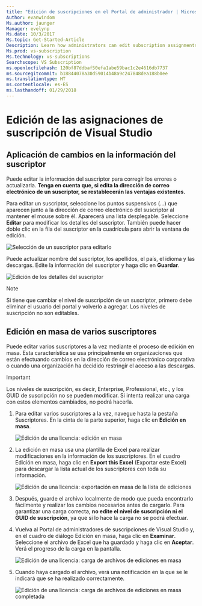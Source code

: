 ```yaml
---
title: "Edición de suscripciones en el Portal de administrador | Microsoft Docs"
Author: evanwindom
Ms.author: jaunger
Manager: evelynp
Ms.date: 10/3/2017
Ms.topic: Get-Started-Article
Description: Learn how administrators can edit subscription assignments.
Ms.prod: vs-subscription
Ms.technology: vs-subscriptions
Searchscope: VS Subscription
ms.openlocfilehash: 120bf87ddbaf50efa1abe59bac1c2e4616db7737
ms.sourcegitcommit: b18844078a30d59014b48a9c247848dea188b0ee
ms.translationtype: HT
ms.contentlocale: es-ES
ms.lasthandoff: 01/29/2018
---
```

# <a name="editing-visual-studio-subscription-assignments"></a>Edición de las asignaciones de suscripción de Visual Studio

## <a name="making-changes-to-subscriber-information"></a>Aplicación de cambios en la información del suscriptor
Puede editar la información del suscriptor para corregir los errores o actualizarla. 
**Tenga en cuenta que, si edita la dirección de correo electrónico de un suscriptor, se restablecerán las ventajas existentes.**

Para editar un suscriptor, seleccione los puntos suspensivos (...) que aparecen junto a la dirección de correo electrónico del suscriptor al mantener el mouse sobre él. Aparecerá una lista desplegable.  Seleccione **Editar** para modificar los detalles del suscriptor. También puede hacer doble clic en la fila del suscriptor en la cuadrícula para abrir la ventana de edición.

   ![Selección de un suscriptor para editarlo](_img\edit-license\select-subscriber.png)

Puede actualizar nombre del suscriptor, los apellidos, el país, el idioma y las descargas. Edite la información del suscriptor y haga clic en **Guardar**.

   ![Edición de los detalles del suscriptor](_img\edit-license\edit-subscriber.png)

> [!NOTE]
> Si tiene que cambiar el nivel de suscripción de un suscriptor, primero debe eliminar el usuario del portal y volverlo a agregar. Los niveles de suscripción no son editables.

## <a name="editing-multiple-subscribers-by-using-bulk-edit"></a>Edición en masa de varios suscriptores

Puede editar varios suscriptores a la vez mediante el proceso de edición en masa. Esta característica se usa principalmente en organizaciones que están efectuando cambios en la dirección de correo electrónico corporativa o cuando una organización ha decidido restringir el acceso a las descargas. 

> [!IMPORTANT]
> Los niveles de suscripción, es decir, Enterprise, Professional, etc., y los GUID de suscripción no se pueden modificar.  Si intenta realizar una carga con estos elementos cambiados, no podrá hacerla.  

1.  Para editar varios suscriptores a la vez, navegue hasta la pestaña Suscriptores. En la cinta de la parte superior, haga clic en **Edición en masa**. 

    ![Edición de una licencia: edición en masa](_img\edit-license\edit-license-bulk-edit.png)

2.  La edición en masa usa una plantilla de Excel para realizar modificaciones en la información de los suscriptores. En el cuadro Edición en masa, haga clic en **Export this Excel** (Exportar este Excel) para descargar la lista actual de los suscriptores con toda su información. 

    ![Edición de una licencia: exportación en masa de la lista de ediciones](_img\edit-license\edit-license-bulk-edit-export.png)

3.  Después, guarde el archivo localmente de modo que pueda encontrarlo fácilmente y realizar los cambios necesarios antes de cargarlo. Para garantizar una carga correcta, **no edite el nivel de suscripción ni el GUID de suscripción**, ya que si lo hace la carga no se podrá efectuar. 

4.  Vuelva al Portal de administradores de suscripciones de Visual Studio y, en el cuadro de diálogo Edición en masa, haga clic en **Examinar**. Seleccione el archivo de Excel que ha guardado y haga clic en **Aceptar**. Verá el progreso de la carga en la pantalla.

    ![Edición de una licencia: carga de archivos de ediciones en masa](_img\edit-license\edit-license-bulk-file-upload1.png)

5.  Cuando haya cargado el archivo, verá una notificación en la que se le indicará que se ha realizado correctamente. 

    ![Edición de una licencia: carga de archivos de ediciones en masa completada](_img\edit-license\edit-license-bulk-upload-complete.png)


